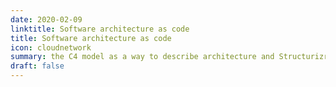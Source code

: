 ```yaml
---
date: 2020-02-09
linktitle: Software architecture as code
title: Software architecture as code
icon: cloudnetwork
summary: the C4 model as a way to describe architecture and Structurizr as an application.
draft: false
---
```


